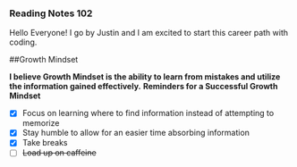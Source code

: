 ### Reading Notes 102

Hello Everyone!
I go by Justin and I am excited to start this career path with coding.

##Growth Mindset

**I believe Growth Mindset is the ability to learn from mistakes and utilize the information gained effectively.**
**Reminders for a Successful Growth Mindset**
- [x] Focus on learning where to find information instead of attempting to memorize
- [x] Stay humble to allow for an easier time absorbing information
- [x] Take breaks
- [ ] ~~Load up on caffeine~~ 
